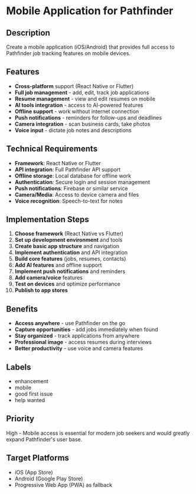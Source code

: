 # Mobile Application for Pathfinder

## Description
Create a mobile application (iOS/Android) that provides full access to Pathfinder job tracking features on mobile devices.

## Features
- **Cross-platform** support (React Native or Flutter)
- **Full job management** - add, edit, track job applications
- **Resume management** - view and edit resumes on mobile
- **AI tools integration** - access to AI-powered features
- **Offline support** - work without internet connection
- **Push notifications** - reminders for follow-ups and deadlines
- **Camera integration** - scan business cards, take photos
- **Voice input** - dictate job notes and descriptions

## Technical Requirements
- **Framework**: React Native or Flutter
- **API integration**: Full Pathfinder API support
- **Offline storage**: Local database for offline work
- **Authentication**: Secure login and session management
- **Push notifications**: Firebase or similar service
- **Camera/Media**: Access to device camera and files
- **Voice recognition**: Speech-to-text for notes

## Implementation Steps
1. **Choose framework** (React Native vs Flutter)
2. **Set up development environment** and tools
3. **Create basic app structure** and navigation
4. **Implement authentication** and API integration
5. **Build core features** (jobs, resumes, contacts)
6. **Add AI features** and offline support
7. **Implement push notifications** and reminders
8. **Add camera/voice** features
9. **Test on devices** and optimize performance
10. **Publish to app stores**

## Benefits
- **Access anywhere** - use Pathfinder on the go
- **Capture opportunities** - add jobs immediately when found
- **Stay organized** - track applications from anywhere
- **Professional image** - access resumes during interviews
- **Better productivity** - use voice and camera features

## Labels
- enhancement
- mobile
- good first issue
- help wanted

## Priority
High - Mobile access is essential for modern job seekers and would greatly expand Pathfinder's user base.

## Target Platforms
- iOS (App Store)
- Android (Google Play Store)
- Progressive Web App (PWA) as fallback 